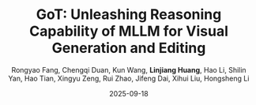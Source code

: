 ---
title: "GoT: Unleashing Reasoning Capability of MLLM for Visual Generation and Editing"
teaser: NeurIPS_GoT.png
date: 2025-09-18
author: Rongyao Fang, Chengqi Duan, Kun Wang, <b>Linjiang Huang</b>, Hao Li, Shilin Yan, Hao Tian, Xingyu Zeng, Rui Zhao, Jifeng Dai, Xihui Liu, Hongsheng Li
venue: 'Conference on Neural Information Processing Systems </b> (NeurIPS)'
---